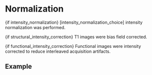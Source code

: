 # Normalization

{if intensity_normalization} [intensity_normalization_choice] intensity normalization was performed.

{if structural_intensity_correction} T1 images were bias field corrected.

{if functional_intensity_correction} Functional images were intensity corrected to reduce interleaved acquisition artifacts.

## Example
